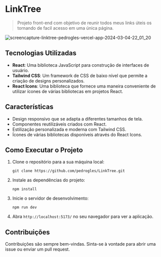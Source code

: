 # LinkTree

>  Projeto front-end com objetivo de reunir todos meus links úteis os tornando de facil acesso em uma única página.

![screencapture-linktree-pedrogles-vercel-app-2024-03-04-22_01_20](https://github.com/pedrogles/LinkTree/assets/76228682/78a0917d-50c4-4a99-97c6-a70baaa11dd7)

## Tecnologias Utilizadas

- **React**: Uma biblioteca JavaScript para construção de interfaces de usuário.
- **Tailwind CSS**: Um framework de CSS de baixo nível que permite a criação de designs personalizados.
- **React Icons**: Uma biblioteca que fornece uma maneira conveniente de utilizar ícones de várias bibliotecas em projetos React.

## Características

- Design responsivo que se adapta a diferentes tamanhos de tela.
- Componentes reutilizáveis criados com React.
- Estilização personalizada e moderna com Tailwind CSS.
- Ícones de várias bibliotecas disponíveis através do React Icons.

## Como Executar o Projeto

1. Clone o repositório para a sua máquina local:

   ```
   git clone https://github.com/pedrogles/LinkTree.git
   ```
   
2. Instale as dependências do projeto:
   
   ```
   npm install
   ```
   
3. Inicie o servidor de desenvolvimento: <br>

   ```
   npm run dev
   ```
    
4. Abra `http://localhost:5173/` no seu navegador para ver a aplicação.

## Contribuições

Contribuições são sempre bem-vindas. Sinta-se à vontade para abrir uma issue ou enviar um pull request.

